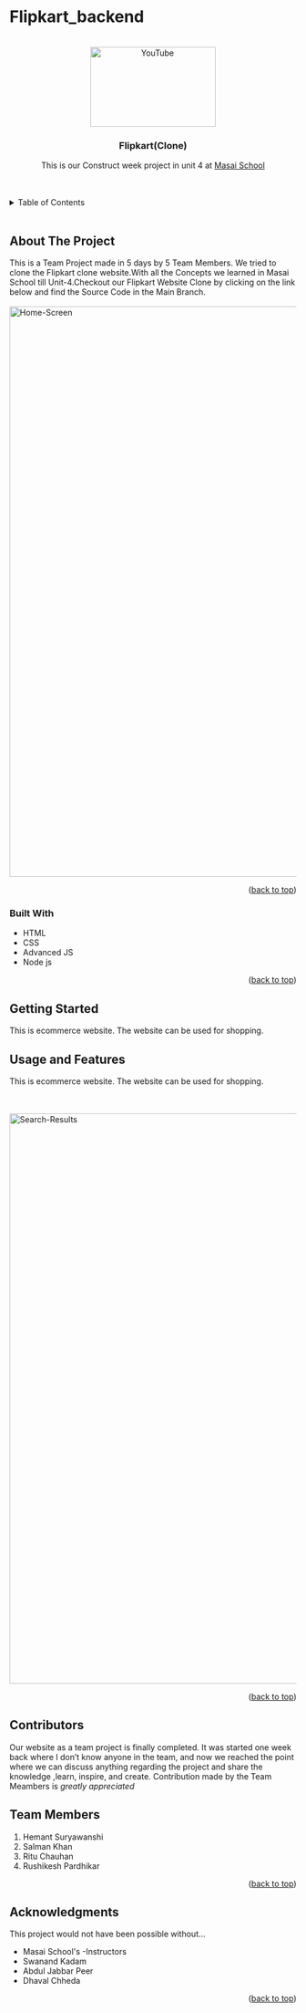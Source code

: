# Flipkart_backend



<!-- PROJECT LOGO -->
<br />
<div align="center">
  <a href="https://github.com/Karishma282/YouTube">
<!--     <img src="https://github.com/anubis-x-ranger/projectScreenshots/blob/main/netfliximg.jpg" alt="Logo" width="120" height="60"> -->
    <img src="https://assets.entrepreneur.com/content/3x2/2000/20180511063849-flipkart-logo-detail-icon.jpeg"alt="YouTube" width="220" height="140">
   
  </a>

<h3 align="center">Flipkart(Clone)</h3>

  <p align="center">
    This is our Construct week project in unit 4 at <a href="https://www.masaischool.com/"> Masai School </a> 
    <br />
  
</div>
<br/>
<br/>

<!-- TABLE OF CONTENTS -->
<details>
  <summary>Table of Contents</summary>
  <ol>
    <li>
      <a href="#about-the-project">About The Project</a>
      <ul>
        <li><a href="#built-with">Built With</a></li>
      </ul>
    </li>
    <li>
      <a href="#getting-started">Getting Started</a>
      <ul>
        <li><a href="#Prerequisites-and-installation">Pre-requisites & Installation</a></li>
      </ul>
    </li>
    <li><a href="#usage-and-features">Usage & Features </a></li>
    <li><a href="#contributors">Contributors</a></li>
    <li><a href="#team-members">Team Members</a></li>
    <li><a href="#acknowledgments">Acknowledgments</a></li>
  </ol>
</details>

<br/>

<!-- ABOUT THE PROJECT -->

## About The Project


This is a Team Project made in 5 days by 5 Team Members.
We tried to clone the Flipkart clone website.With all the Concepts we learned in Masai School till Unit-4.Checkout our Flipkart Website Clone by clicking on the link below and find the Source Code in the Main Branch.
<br/>
<br/>
<a href="https://flipkart01-clone.netlify.app/">
<img src="https://github.com/Karishma282/Flipkart_backend/blob/main/Screenshot%20(396)-flipkart.png" alt="Home-Screen" width="1000" >

</a>

<p align="right">(<a href="#top">back to top</a>)</p>

### Built With

- HTML
- CSS
- Advanced JS
- Node js


<p align="right">(<a href="#top">back to top</a>)</p>

<!-- GETTING STARTED -->

## Getting Started

 This is ecommerce website. The website can be used for shopping. 




<!-- USAGE EXAMPLES -->

## Usage and Features

 This is ecommerce website. The website can be used for shopping. 

 
<br/>
<br/>
<img src="https://github.com/Karishma282/Flipkart_backend/blob/main/Screenshot%20(397)-flipk.png" alt="Search-Results" width="1000">
<p align="right">(<a href="#top">back to top</a>)</p>



<!-- CONTRIBUTING -->

## Contributors

Our website as a team project is finally completed. It was started one week back where I don’t know anyone in the team, and now we reached the point where we can discuss anything regarding the project and share the knowledge ,learn, inspire, and create. Contribution made by the Team Meambers is *greatly appreciated*

## Team Members

1. Hemant Suryawanshi
2. Salman Khan
3. Ritu Chauhan
4. Rushikesh Pardhikar


<p align="right">(<a href="#top">back to top</a>)</p>




<!-- ACKNOWLEDGMENTS -->

## Acknowledgments

This project would not have been possible without…

- Masai School's -Instructors
- Swanand Kadam
- Abdul Jabbar Peer
- Dhaval Chheda

<p align="right">(<a href="#top">back to top</a>)</p>
